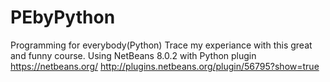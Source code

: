 # PEbyPython
Programming for everybody(Python)
Trace my experiance with this great and funny course.
Using NetBeans 8.0.2 with Python plugin
https://netbeans.org/
http://plugins.netbeans.org/plugin/56795?show=true